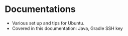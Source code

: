 # Documentations

* Various set up and tips for Ubuntu.
* Covered in this documentation: Java, Gradle SSH key
